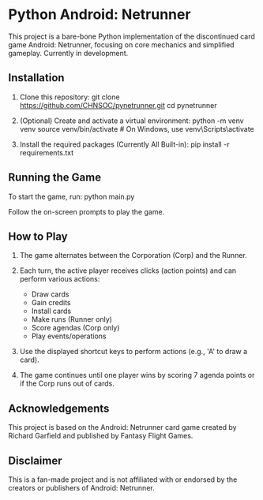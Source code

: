 # Python Android: Netrunner

This project is a bare-bone Python implementation of the discontinued card game Android: Netrunner, focusing on core mechanics and simplified gameplay. Currently in development.


## Installation

1. Clone this repository:
git clone https://github.com/CHNSOC/pynetrunner.git
cd pynetrunner

2. (Optional) Create and activate a virtual environment:
python -m venv venv
source venv/bin/activate  # On Windows, use venv\Scripts\activate

3. Install the required packages (Currently All Built-in):
pip install -r requirements.txt

## Running the Game

To start the game, run:
python main.py

Follow the on-screen prompts to play the game.

## How to Play

1. The game alternates between the Corporation (Corp) and the Runner.
2. Each turn, the active player receives clicks (action points) and can perform various actions:
   - Draw cards
   - Gain credits
   - Install cards
   - Make runs (Runner only)
   - Score agendas (Corp only)
   - Play events/operations

3. Use the displayed shortcut keys to perform actions (e.g., 'A' to draw a card).
4. The game continues until one player wins by scoring 7 agenda points or if the Corp runs out of cards.

## Acknowledgements

This project is based on the Android: Netrunner card game created by Richard Garfield and published by Fantasy Flight Games.

## Disclaimer

This is a fan-made project and is not affiliated with or endorsed by the creators or publishers of Android: Netrunner.